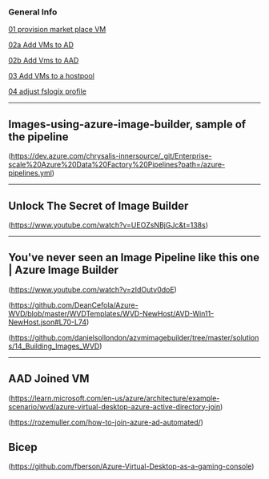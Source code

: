 ### General Info
[01 provision market place VM](/blob/main/LenVolk/Scripts/MarketPlaceVMs.ps1)

[02a Add VMs to AD](https://github.com/lenvolk/images-using-azure-image-builder/blob/main/LenVolk/Scripts/AD_VMjoin_invoke.ps1)

[02b Add Vms to AAD](https://github.com/lenvolk/images-using-azure-image-builder/blob/main/LenVolk/Scripts/001_AADextention_RBAC.ps1)

[03 Add VMs to a hostpool](https://github.com/lenvolk/images-using-azure-image-builder/blob/main/LenVolk/Scripts/000_invoke_command.ps1#L57-L75)

[04 adjust fslogix profile](https://github.com/lenvolk/images-using-azure-image-builder/blob/main/LenVolk/Scripts/000_invoke_command.ps1#L29-L42)

----
## Images-using-azure-image-builder, sample of the pipeline 
(https://dev.azure.com/chrysalis-innersource/_git/Enterprise-scale%20Azure%20Data%20Factory%20Pipelines?path=/azure-pipelines.yml)

----
## Unlock The Secret of Image Builder
(https://www.youtube.com/watch?v=UEOZsNBjGJc&t=138s)

----
## You've never seen an Image Pipeline like this one | Azure Image Builder
(https://www.youtube.com/watch?v=zIdOutv0doE)


(https://github.com/DeanCefola/Azure-WVD/blob/master/WVDTemplates/WVD-NewHost/AVD-Win11-NewHost.json#L70-L74)

(https://github.com/danielsollondon/azvmimagebuilder/tree/master/solutions/14_Building_Images_WVD)

----
## AAD Joined VM
(https://learn.microsoft.com/en-us/azure/architecture/example-scenario/wvd/azure-virtual-desktop-azure-active-directory-join)

(https://rozemuller.com/how-to-join-azure-ad-automated/)

## Bicep
(https://github.com/fberson/Azure-Virtual-Desktop-as-a-gaming-console)